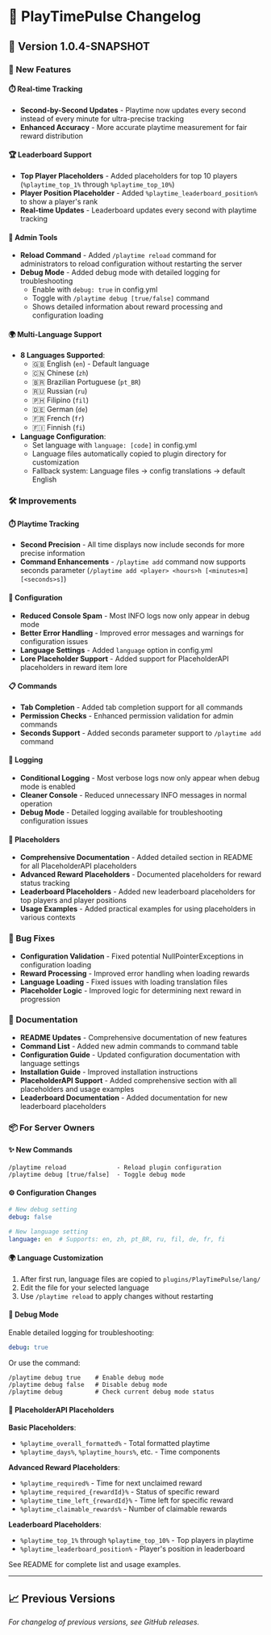 # 📜 PlayTimePulse Changelog

## 🚀 Version 1.0.4-SNAPSHOT

### 🌟 New Features

#### ⏱️ Real-time Tracking
- **Second-by-Second Updates** - Playtime now updates every second instead of every minute for ultra-precise tracking
- **Enhanced Accuracy** - More accurate playtime measurement for fair reward distribution

#### 🏆 Leaderboard Support
- **Top Player Placeholders** - Added placeholders for top 10 players (`%playtime_top_1%` through `%playtime_top_10%`)
- **Player Position Placeholder** - Added `%playtime_leaderboard_position%` to show a player's rank
- **Real-time Updates** - Leaderboard updates every second with playtime tracking

#### 🔧 Admin Tools
- **Reload Command** - Added `/playtime reload` command for administrators to reload configuration without restarting the server
- **Debug Mode** - Added debug mode with detailed logging for troubleshooting
  - Enable with `debug: true` in config.yml
  - Toggle with `/playtime debug [true/false]` command
  - Shows detailed information about reward processing and configuration loading

#### 🌍 Multi-Language Support
- **8 Languages Supported**:
  - 🇬🇧 English (`en`) - Default language
  - 🇨🇳 Chinese (`zh`)
  - 🇧🇷 Brazilian Portuguese (`pt_BR`)
  - 🇷🇺 Russian (`ru`)
  - 🇵🇭 Filipino (`fil`)
  - 🇩🇪 German (`de`)
  - 🇫🇷 French (`fr`)
  - 🇫🇮 Finnish (`fi`)
- **Language Configuration**:
  - Set language with `language: [code]` in config.yml
  - Language files automatically copied to plugin directory for customization
  - Fallback system: Language files → config translations → default English

### 🛠️ Improvements

#### ⏱️ Playtime Tracking
- **Second Precision** - All time displays now include seconds for more precise information
- **Command Enhancements** - `/playtime add` command now supports seconds parameter (`/playtime add <player> <hours>h [<minutes>m] [<seconds>s]`)

#### 📝 Configuration
- **Reduced Console Spam** - Most INFO logs now only appear in debug mode
- **Better Error Handling** - Improved error messages and warnings for configuration issues
- **Language Settings** - Added `language` option in config.yml
- **Lore Placeholder Support** - Added support for PlaceholderAPI placeholders in reward item lore

#### 📋 Commands
- **Tab Completion** - Added tab completion support for all commands
- **Permission Checks** - Enhanced permission validation for admin commands
- **Seconds Support** - Added seconds parameter support to `/playtime add` command

#### 🎯 Logging
- **Conditional Logging** - Most verbose logs now only appear when debug mode is enabled
- **Cleaner Console** - Reduced unnecessary INFO messages in normal operation
- **Debug Mode** - Detailed logging available for troubleshooting configuration issues

#### 🧩 Placeholders
- **Comprehensive Documentation** - Added detailed section in README for all PlaceholderAPI placeholders
- **Advanced Reward Placeholders** - Documented placeholders for reward status tracking
- **Leaderboard Placeholders** - Added new leaderboard placeholders for top players and player positions
- **Usage Examples** - Added practical examples for using placeholders in various contexts

### 🐛 Bug Fixes
- **Configuration Validation** - Fixed potential NullPointerExceptions in configuration loading
- **Reward Processing** - Improved error handling when loading rewards
- **Language Loading** - Fixed issues with loading translation files
- **Placeholder Logic** - Improved logic for determining next reward in progression

### 📖 Documentation
- **README Updates** - Comprehensive documentation of new features
- **Command List** - Added new admin commands to command table
- **Configuration Guide** - Updated configuration documentation with language settings
- **Installation Guide** - Improved installation instructions
- **PlaceholderAPI Support** - Added comprehensive section with all placeholders and usage examples
- **Leaderboard Documentation** - Added documentation for new leaderboard placeholders

### 📦 For Server Owners

#### ✨ New Commands
```
/playtime reload              - Reload plugin configuration
/playtime debug [true/false]  - Toggle debug mode
```

#### ⚙️ Configuration Changes
```yaml
# New debug setting
debug: false

# New language setting
language: en  # Supports: en, zh, pt_BR, ru, fil, de, fr, fi
```

#### 🌍 Language Customization
1. After first run, language files are copied to `plugins/PlayTimePulse/lang/`
2. Edit the file for your selected language
3. Use `/playtime reload` to apply changes without restarting

#### 🐛 Debug Mode
Enable detailed logging for troubleshooting:
```yaml
debug: true
```

Or use the command:
```
/playtime debug true    # Enable debug mode
/playtime debug false   # Disable debug mode
/playtime debug         # Check current debug mode status
```

#### 🧩 PlaceholderAPI Placeholders

**Basic Placeholders**:
- `%playtime_overall_formatted%` - Total formatted playtime
- `%playtime_days%`, `%playtime_hours%`, etc. - Time components

**Advanced Reward Placeholders**:
- `%playtime_required%` - Time for next unclaimed reward
- `%playtime_required_{rewardId}%` - Status of specific reward
- `%playtime_time_left_{rewardId}%` - Time left for specific reward
- `%playtime_claimable_rewards%` - Number of claimable rewards

**Leaderboard Placeholders**:
- `%playtime_top_1%` through `%playtime_top_10%` - Top players in playtime
- `%playtime_leaderboard_position%` - Player's position in leaderboard

See README for complete list and usage examples.

---

## 📈 Previous Versions

*For changelog of previous versions, see GitHub releases.*
